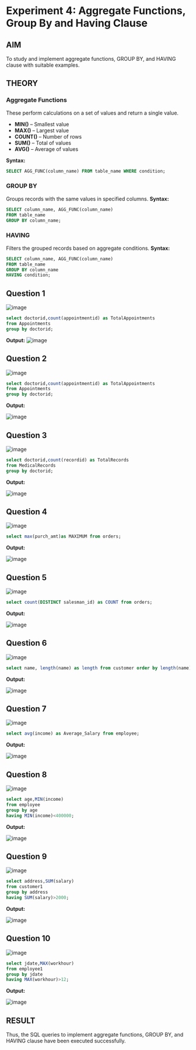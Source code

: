 # Experiment 4: Aggregate Functions, Group By and Having Clause

## AIM
To study and implement aggregate functions, GROUP BY, and HAVING clause with suitable examples.

## THEORY

### Aggregate Functions
These perform calculations on a set of values and return a single value.

- **MIN()** – Smallest value  
- **MAX()** – Largest value  
- **COUNT()** – Number of rows  
- **SUM()** – Total of values  
- **AVG()** – Average of values

**Syntax:** 
```sql
SELECT AGG_FUNC(column_name) FROM table_name WHERE condition;
```
### GROUP BY
Groups records with the same values in specified columns.
**Syntax:**
```sql
SELECT column_name, AGG_FUNC(column_name)
FROM table_name
GROUP BY column_name;
```
### HAVING
Filters the grouped records based on aggregate conditions.
**Syntax:**
```sql
SELECT column_name, AGG_FUNC(column_name)
FROM table_name
GROUP BY column_name
HAVING condition;
```

**Question 1**
--
![image](https://github.com/user-attachments/assets/d2d5144f-21cb-47f8-a790-865613b5d4d9)


```sql
select doctorid,count(appointmentid) as TotalAppointments
from Appointments 
group by doctorid;
```

**Output:**
![image](https://github.com/user-attachments/assets/8da944cb-ca86-44d6-bd0c-7c065b3790be)


**Question 2**
---
![image](https://github.com/user-attachments/assets/d34d3d04-92cc-472f-a035-ef7860f3bfff)


```sql
select doctorid,count(appointmentid) as TotalAppointments
from Appointments 
group by doctorid;
```

**Output:**

![image](https://github.com/user-attachments/assets/8f08a5c5-4dcd-4fe8-9087-3bcb4538ff63)


**Question 3**
---
![image](https://github.com/user-attachments/assets/d789e34a-7914-4d7c-84c3-b04ebc11a29a)


```sql
select doctorid,count(recordid) as TotalRecords
from MedicalRecords 
group by doctorid;
```

**Output:**

![image](https://github.com/user-attachments/assets/2c9b8104-e6eb-49f2-aea8-0a61c956d2e0)


**Question 4**
---
![image](https://github.com/user-attachments/assets/425ab76d-438c-4f46-8add-7fd360bf9643)


```sql
select max(purch_amt)as MAXIMUM from orders;
```

**Output:**

![image](https://github.com/user-attachments/assets/27f3df83-d7ef-48c9-95a0-1d87c33f7caf)


**Question 5**
---
![image](https://github.com/user-attachments/assets/e3bcd3bc-46d7-409f-a884-bc783fc330bc)


```sql
select count(DISTINCT salesman_id) as COUNT from orders;
```

**Output:**

![image](https://github.com/user-attachments/assets/1438e0cb-c8b3-4476-b889-c99e1002d1c5)


**Question 6**
---
![image](https://github.com/user-attachments/assets/d30050ca-d8cd-439d-af4c-f6f25f9494dd)


```sql
select name, length(name) as length from customer order by length(name) desc limit 1;
```

**Output:**

![image](https://github.com/user-attachments/assets/b4805d2d-3040-45e7-9116-a54d120d5763)


**Question 7**
---
![image](https://github.com/user-attachments/assets/d72669ca-f950-4244-af21-d4e14e39b39f)


```sql
select avg(income) as Average_Salary from employee;
```

**Output:**

![image](https://github.com/user-attachments/assets/44de571e-76ae-46b0-8307-cf0f85872b44)


**Question 8**
---
![image](https://github.com/user-attachments/assets/701bd100-3644-426f-b499-ac3841416cff)


```sql
select age,MIN(income) 
from employee 
group by age 
having MIN(income)<400000;
```

**Output:**

![image](https://github.com/user-attachments/assets/5a28825d-370a-49be-bdd2-06914497c6ac)


**Question 9**
---
![image](https://github.com/user-attachments/assets/a7d61588-54f8-4bef-9740-3e12dbdadf75)


```sql
select address,SUM(salary)
from customer1
group by address 
having SUM(salary)>2000;
```

**Output:**

![image](https://github.com/user-attachments/assets/aa47256b-4185-4918-a6a8-4c230fa72cf5)


**Question 10**
---
![image](https://github.com/user-attachments/assets/81a2398d-2be5-4d5e-854e-0f85ca7923c1)


```sql
select jdate,MAX(workhour)
from employee1
group by jdate 
having MAX(workhour)>12;
```

**Output:**


![image](https://github.com/user-attachments/assets/d83c5036-96c8-4732-9060-f53123160c2e)


## RESULT
Thus, the SQL queries to implement aggregate functions, GROUP BY, and HAVING clause have been executed successfully.
